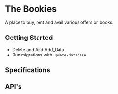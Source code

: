 # The Bookies

A place to buy, rent and avail various offers on books.

## Getting Started

+ Delete and Add Add_Data
+ Run migrations with `update-database`


## Specifications



## API's

